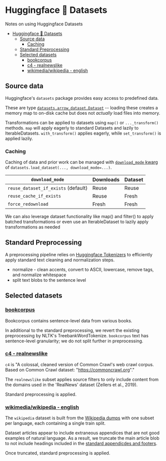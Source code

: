 # Huggingface 🤗 Datasets

Notes on using Huggingface Datasets

- [Huggingface 🤗 Datasets](#huggingface--datasets)
  - [Source data](#source-data)
    - [Caching](#caching)
  - [Standard Preprocessing](#standard-preprocessing)
  - [Selected datasets](#selected-datasets)
    - [bookcorpus](#bookcorpus)
    - [c4 - realnewslike](#c4---realnewslike)
    - [wikimedia/wikipedia - english](#wikimediawikipedia---english)

## Source data

Huggingface's `datasets` package provides easy access to predefined data.

These are type [`datasets.arrow_dataset.Dataset`](https://huggingface.co/docs/datasets/main/en/about_arrow) --
loading these creates a memory map to on-disk cache but does not _actually_ load files into memory.

Transformations can be applied to datasets using `map()` or `..._transform()` methods.
`map` will apply eagerly to standard Datasets and lazily to IterableDatasets.
`with_transform()` applies eagerly, while `set_transform()` is applied lazily.

### Caching

Caching of data and prior work can be managed with [`download_mode` kwarg](https://huggingface.co/docs/datasets/v2.15.0/en/package_reference/builder_classes#datasets.DownloadMode) of `datasets.load_dataset(..., download_mode=...)`.

`download_mode` | Downloads | Dataset
--- | --- | ---
`reuse_dataset_if_exists` (default) | Reuse | Reuse
`reuse_cache_if_exists` | Reuse | Fresh
`force_redownload` | Fresh | Fresh

We can also leverage dataset functionality like map() and filter() to apply batched transformations
or even use an IterableDataset to lazily apply transformations as needed

## Standard Preprocessing

A preprocessing pipeline relies on [Huggingface Tokenizers](https://huggingface.co/learn/nlp-course/chapter6/8?fw=pt#building-a-tokenizer-block-by-block) to efficiently apply standard text cleaning and normalization steps.

- normalize - clean accents, convert to ASCII, lowercase, remove tags, and normalize whitespace
- split text blobs to the sentence level

## Selected datasets

### [bookcorpus](https://huggingface.co/datasets/bookcorpus)

Bookcorpus contains sentence-level data from various books.

In additional to the standard preprocessing, we revert the existing preprocessing by NLTK's TreebankWordTokenize.
`bookcorpus` text has sentence-level granularity; we do not split further in preprocessing.

### [c4 - realnewslike](https://huggingface.co/datasets/c4)

`c4` is "A colossal, cleaned version of Common Crawl's web crawl corpus. Based on Common Crawl dataset: "<https://commoncrawl.org>"."

The `realnewslike` subset applies source filters to only include content from the domains used in the 'RealNews' dataset (Zellers et al., 2019).

Standard preprocessing is applied.

### [wikimedia/wikipedia - english](https://huggingface.co/datasets/wikimedia/wikipedia)

The `wikipedia` dataset is built from the [Wikipedia dumps](https://dumps.wikimedia.org/) with one subset per language, each containing a single train split.

Dataset articles appear to include extraneous appendices that are not good examples of natural language.  As a result, we truncate the main article blob to not include headings included in the [standard appendicdes and footers](https://en.wikipedia.org/wiki/Wikipedia:Manual_of_Style/Layout#Standard_appendices_and_footers).

Once truncated, standard preprocessing is applied.
